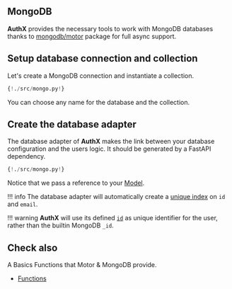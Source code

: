 ## MongoDB

**AuthX** provides the necessary tools to work with MongoDB databases thanks to [mongodb/motor](https://github.com/mongodb/motor) package for full async support.

## Setup database connection and collection

Let's create a MongoDB connection and instantiate a collection.

```py hl_lines="5-8"
{!./src/mongo.py!}
```

You can choose any name for the database and the collection.

## Create the database adapter

The database adapter of **AuthX** makes the link between your database configuration and the users logic. It should be generated by a FastAPI dependency.

```py hl_lines="3 10"
{!./src/mongo.py!}
```

Notice that we pass a reference to your [Model](models.md).

!!! info
    The database adapter will automatically create a [unique index](https://docs.mongodb.com/manual/core/index-unique/) on `id` and `email`.

!!! warning
    **AuthX** will use its defined [`id`](models.md) as unique identifier for the user, rather than the builtin MongoDB `_id`.

## Check also

A Basics Functions that Motor & MongoDB provide.

* [Functions](functions.md)
